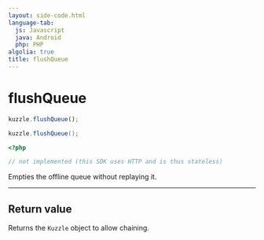 ```yaml
---
layout: side-code.html
language-tab:
  js: Javascript
  java: Android
  php: PHP
algolia: true
title: flushQueue
---
```


# flushQueue

```js
kuzzle.flushQueue();
```

```java
kuzzle.flushQueue();
```

```php
<?php

// not implemented (this SDK uses HTTP and is thus stateless)
```

Empties the offline queue without replaying it.

---

## Return value

Returns the `Kuzzle` object to allow chaining.
